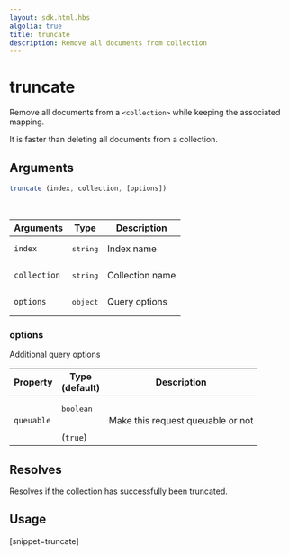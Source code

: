 ```yaml
---
layout: sdk.html.hbs
algolia: true
title: truncate
description: Remove all documents from collection
---
```


# truncate

Remove all documents from a `<collection>` while keeping the associated mapping.

It is faster than deleting all documents from a collection.

## Arguments

```javascript
truncate (index, collection, [options])
```

<br/>

| Arguments    | Type    | Description |
|--------------|---------|-------------|
| ``index`` | <pre>string</pre> | Index name    |
| ``collection`` | <pre>string</pre> | Collection name    |
| ``options`` | <pre>object</pre> | Query options    |

### **options**

Additional query options

| Property     | Type<br/>(default)    | Description   |
| -------------- | --------- | ------------- |
|  `queuable`  |  <pre>boolean</pre> <br/>(`true`) |  Make this request queuable or not  |

## Resolves

Resolves if the collection has successfully been truncated.

## Usage

[snippet=truncate]
